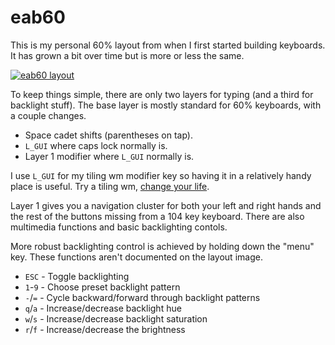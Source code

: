 # eab60

This is my personal 60% layout from when I first started building keyboards.
It has grown a bit over time but is more or less the same.

[![eab60 layout](https://i.imgur.com/PbkfkuJ.png)][layout]

To keep things simple, there are only two layers for typing (and a third for
backlight stuff).  The base layer is mostly standard for 60% keyboards, with a
couple changes.

 * Space cadet shifts (parentheses on tap).
 * `L_GUI` where caps lock normally is.
 * Layer 1 modifier where `L_GUI` normally is.

I use `L_GUI` for my tiling wm modifier key so having it in a relatively handy
place is useful.  Try a tiling wm, [change your life][i3].

Layer 1 gives you a navigation cluster for both your left and right hands and
the rest of the buttons missing from a 104 key keyboard.  There are also
multimedia functions and basic backlighting contols.

More robust backlighting control is achieved by holding down the "menu" key.
These functions aren't documented on the layout image.

 * `ESC` - Toggle backlighting
 * `1`-`9` - Choose preset backlight pattern
 * `-`/`=` - Cycle backward/forward through backlight patterns
 * `q`/`a` - Increase/decrease backlight hue
 * `w`/`s` - Increase/decrease backlight saturation
 * `r`/`f` - Increase/decrease the brightness

[layout]: http://www.keyboard-layout-editor.com/#/gists/36be0e007ea984d8242c49a5ef8c5fc6
[i3]: https://i3wm.org/
